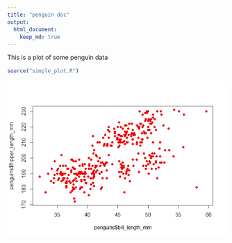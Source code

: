 ```yaml
---
title: "penguin doc"
output:
  html_document:
    keep_md: true
---
```




This is a plot of some penguin data


```r
source("simple_plot.R")
```

![](penguin_doc_files/figure-html/unnamed-chunk-1-1.png)<!-- -->
